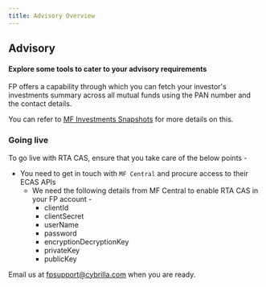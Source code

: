 ```yaml
---
title: Advisory Overview
---
```

## Advisory
#### Explore some tools to cater to your advisory requirements

FP offers a capability through which you can fetch your investor's investments summary across all mutual funds using the PAN number and the contact details. 

You can refer to [MF Investments Snapshots](https://docs.fintechprimitives.com/advisory/mf-investments-snapshots/) for more details on this.

### Going live

To go live with RTA CAS, ensure that you take care of the below points -

- You need to get in touch with `MF Central` and procure access to their ECAS APIs
  - We need the following details from MF Central to enable RTA CAS in your FP account -
      - clientId
      - clientSecret
      - userName
      - password
      - encryptionDecryptionKey
      - privateKey
      - publicKey

Email us at [fpsupport@cybrilla.com](mailto:fpsupport@cybrilla.com) when you are ready.